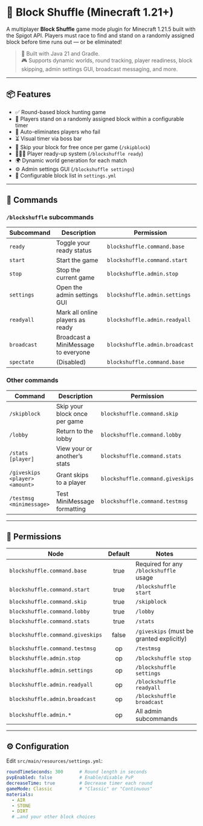# 🧱 Block Shuffle (Minecraft 1.21+)

A multiplayer **Block Shuffle** game mode plugin for Minecraft 1.21.5 built with the Spigot API. Players must race to find and stand on a randomly assigned block before time runs out — or be eliminated!

> 🔧 Built with Java 21 and Gradle.  
> 🎮 Supports dynamic worlds, round tracking, player readiness, block skipping, admin settings GUI, broadcast messaging, and more.

---

## 📦 Features

- ✅ Round-based block hunting game
- 🧍 Players stand on a randomly assigned block within a configurable timer
- 🏁 Auto-eliminates players who fail
- ⏳ Visual timer via boss bar
- 🔀 Skip your block for free once per game (`/skipblock`)
- 🧑‍🤝‍🧑 Player ready-up system (`/blockshuffle ready`)
- 🌍 Dynamic world generation for each match
- ⚙️ Admin settings GUI (`/blockshuffle settings`)
- 📄 Configurable block list in `settings.yml`

---

## 🧪 Commands

### `/blockshuffle` subcommands

| Subcommand   | Description                            | Permission                       |
|--------------|----------------------------------------|----------------------------------|
| `ready`      | Toggle your ready status               | `blockshuffle.command.base`      |
| `start`      | Start the game                         | `blockshuffle.command.start`     |
| `stop`       | Stop the current game                  | `blockshuffle.admin.stop`        |
| `settings`   | Open the admin settings GUI            | `blockshuffle.admin.settings`    |
| `readyall`   | Mark all online players as ready       | `blockshuffle.admin.readyall`    |
| `broadcast`  | Broadcast a MiniMessage to everyone    | `blockshuffle.admin.broadcast`   |
| `spectate`   | (Disabled)                             | `blockshuffle.command.base`      |

### Other commands

| Command                          | Description                         | Permission                         |
|----------------------------------|-------------------------------------|------------------------------------|
| `/skipblock`                     | Skip your block once per game       | `blockshuffle.command.skip`        |
| `/lobby`                         | Return to the lobby                 | `blockshuffle.command.lobby`       |
| `/stats [player]`                | View your or another’s stats        | `blockshuffle.command.stats`       |
| `/giveskips <player> <amount>`   | Grant skips to a player             | `blockshuffle.command.giveskips`   |
| `/testmsg <minimessage>`         | Test MiniMessage formatting         | `blockshuffle.command.testmsg`     |

---

## 🔐 Permissions

| Node                                 | Default | Notes                                      |
|--------------------------------------|:-------:|--------------------------------------------|
| `blockshuffle.command.base`          |  true   | Required for any `/blockshuffle` usage      |
| `blockshuffle.command.start`         |  true   | `/blockshuffle start`                       |
| `blockshuffle.command.skip`          |  true   | `/skipblock`                                |
| `blockshuffle.command.lobby`         |  true   | `/lobby`                                    |
| `blockshuffle.command.stats`         |  true   | `/stats`                                    |
| `blockshuffle.command.giveskips`     |  false  | `/giveskips` (must be granted explicitly)   |
| `blockshuffle.command.testmsg`       |   op    | `/testmsg`                                  |
| `blockshuffle.admin.stop`            |   op    | `/blockshuffle stop`                        |
| `blockshuffle.admin.settings`        |   op    | `/blockshuffle settings`                    |
| `blockshuffle.admin.readyall`        |   op    | `/blockshuffle readyall`                    |
| `blockshuffle.admin.broadcast`       |   op    | `/blockshuffle broadcast`                   |
| `blockshuffle.admin.*`               |   op    | All admin subcommands                       |

---

## ⚙️ Configuration

Edit `src/main/resources/settings.yml`:

```yaml
roundTimeSeconds: 300      # Round length in seconds
pvpEnabled: false          # Enable/disable PvP
decreaseTime: true         # Decrease timer each round
gameMode: Classic          # "Classic" or "Continuous"
materials:
  - AIR
  - STONE
  - DIRT
  # …and your other block choices
